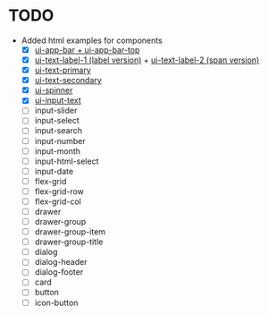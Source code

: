# TODO

- Added html examples for components
  - [x] [ui-app-bar + ui-app-bar-top](/doc/html/components/ui-app-bar.html)
  - [x] [ui-text-label-1 (label version)](/doc/html/components/ui-text-label-1) + [ui-text-label-2 (span version)](/doc/html/components/ui-text-label-2)
  - [x] [ui-text-primary](/doc/html/components/ui-text-primary.html)
  - [x] [ui-text-secondary](/doc/html/components/ui-text-secondary.html)
  - [x] [ui-spinner](/doc/html/components/ui-spinner.html)
  - [x] [ui-input-text](/doc/html/components/ui-input-text.html)
  - [ ] input-slider
  - [ ] input-select
  - [ ] input-search
  - [ ] input-number
  - [ ] input-month
  - [ ] input-html-select
  - [ ] input-date
  - [ ] flex-grid
  - [ ] flex-grid-row
  - [ ] flex-grid-col
  - [ ] drawer
  - [ ] drawer-group
  - [ ] drawer-group-item
  - [ ] drawer-group-title
  - [ ] dialog
  - [ ] dialog-header
  - [ ] dialog-footer
  - [ ] card
  - [ ] button
  - [ ] icon-button
